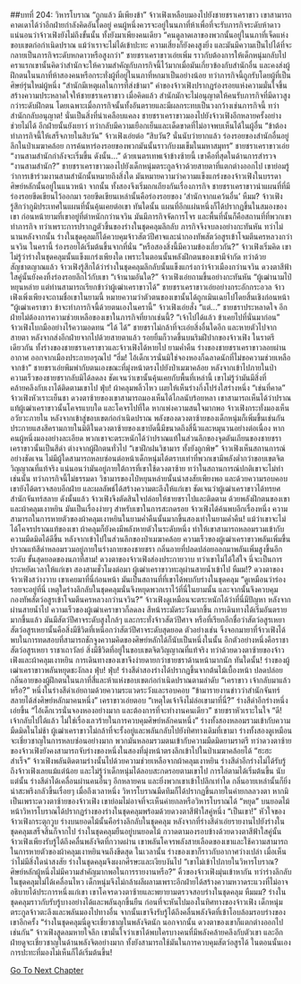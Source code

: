##บทที่ 204: วิหารโบราณ
“ถูกแล้ว มีเพียงข้า”
จ้าวเฟิงเหลือบมองไปยังชายชราเคราขาว เขาสามารถคาดเดาได้ว่าอีกฝ่ายกำลังคิดอันใดอยู่ คนผู้หนึ่งควรจะอยู่ในนภาที่ห้าเพื่อที่จะรับภารกิจระดับห้าดาว
แน่นอนว่าจ้าวเฟิงยังไม่ถึงขั้นนั้น ทั้งยังมาเพียงคนเดียว
“คนดูลาดเลาของพวกนั้นอยู่ในนภาที่เจ็ดแห่งขอบเขตก่อกำเนิดปราณ แม้ว่าเราจะไม่ได้เข้าปะทะ ความเสี่ยงก็ยังคงสูงยิ่ง และมันมีความเป็นไปได้ที่จะกลายเป็นภารกิจระดับหกดาวหรือสูงกว่า” ชายชราเคราขาวเอ่ยเพิ่ม ราวกับต้องการให้เด็กหนุ่มกลับไป
คราแรกเขานั้นคิดว่าสำนักจะให้ความสำคัญกับภารกิจนี้ไว้มากเมื่อมันเกี่ยวข้องกับสำนักอื่น และคงส่งผู้ฝึกตนในนภาที่ห้าสองคนหรือกระทั่งผู้ที่อยู่ในนภาที่หกมาเป็นอย่างน้อย
ทว่าภารกิจนี้ถูกรับโดยผู้ที่เป็นศิษย์รุ่นใหม่ผู้หนึ่ง
“สำนักมีเหตุผลในการที่ส่งข้ามา”
คำของจ้าวเฟิงปรากฏร่องรอยแห่งความมั่นใจขึ้น สร้างความประหลาดใจให้ชายชราเคราขาว เมื่อคิดแล้ว สำนักมักจะไม่อนุญาตให้คนรับภารกิจที่มีดาวสูงกว่าระดับฝึกตน โดยเฉพาะเมื่อภารกิจนั้นทั้งอันตรายและมีผลกระทบเป็นวงกว้างเช่นภารกิจนี้
ทว่าสำนักกลับอนุญาต! นั่นเป็นสิ่งที่น่าเคลือบแคลง
ชายชราเคราขาวมองไปยังจ้าวเฟิงอีกหลายครั้งอย่างช่วยไม่ได้ อีกฝ่ายนั้นยังเยาว์ ทว่ากลับมีความเยือกเย็นและเด็ดขาดที่ไม่อาจพบเห็นได้ในผู้อื่น
“ข้าต้องทำภารกิจนี้ให้เสร็จภายในสิบวัน” จ้าวเฟิงเอ่ยต่อ
“สิบวัน? นั่นนับว่ายากแล้ว ร่องรอยของสำนักอื่นอยู่ลึกในป่าเมฆาคล้อย การค้นหาร่องรอยของพวกมันนั้นราวกับงมเข็มในมหาสมุทร” ชายชราเคราขาวเอ่ย
“งานสามสำนักกำลังจะเริ่มขึ้น ดังนั้น...”
ด้วยเนตรเทพเจ้าข้างซ้ายนี้ เขาคือที่สุดในด้านการสำรวจ
“งานสามสำนัก?”
ชายชราเคราขาวมองไปยังเด็กหนุ่มตระกูลจ้าวด้วยสายตาที่แตกต่างออกไป เขาย่อมรู้ว่าการเข้าร่วมงานสามสำนักนั้นหมายถึงสิ่งใด
มันหมายความว่าความแข็งแกร่งของจ้าวเฟิงในบรรดาศิษย์หลักนั้นอยู่ในแนวหน้า
จากนั้น ทั้งสองจึงเริ่มถกเถียงกันเรื่องภารกิจ
ชายชราเคราขาวนำแผนที่ที่มีร่องรอยขีดเขียนไว้ออกมา รอยขีดเขียนเหล่านั้นคือร่องรอยของ ‘สำนักจากแคว้นอื่น’
หืมม?
จ้าวเฟิงรู้สึกว่าภูมิประเทศในแผนที่นั้นคุ้นเคยต่อเขา
ทันใดนั้น
แผนที่อีกแผ่นหนึ่งก็ได้ปรากฏขึ้นในสมองของเขา
ก่อนหน้ายามที่เขาอยู่ที่ตำหนักกว่านจวิน มันมีภารกิจจัดการโจร และพื้นที่นั้นก็คือสถานที่ที่พวกเขาทำภารกิจ ทว่าเพราะการปรากฏตัวขึ้นของร่างในชุดคลุมลึกลับ ภารกิจจึงจบลงอย่างกะทันหัน ทว่าไม่นานหลังจากนั้น ร่างในชุดคุลมก็ได้ควบคุมจ้าวสัตว์ปีศาจและนำกองทัพสัตว์อสูรเข้าโจมตีนครหลวงกว่านจวิน
ในครานี้
ร่องรอยได้เริ่มต้นขึ้นจากที่นั่น
“หรือสองสิ่งนี้มีความข้องเกี่ยวกัน?” จ้าวเฟิงเริ่มคิด
เขาไม่รู้ว่าร่างในชุดคลุมนั้นแข็งแกร่งเพียงใด เพราะในตอนนั้นพลังฝึกตนของเขามีจำกัด ทว่าด้วยสัญชาตญาณแล้ว จ้าวเฟิงรู้สึกได้ว่าร่างในชุดคลุมลึกลับนั้นแข็งแกร่งกว่าจ้าวเมืองกว่านจวิน
ดวงตาสีฟ้าใสคู่นั้นยังคงทิ้งร่องรอยลึกไว้กับเขา
“เจ้านามอันใด?” จ้าวเฟิงเอ่ยถามขึ้นอย่างกะทันหัน
“ผู้เฒ่านามไป๋หยุนหล่าย แต่ท่านสามารถเรียกข้าว่าผู้เฒ่าเคราขาวได้” ชายชราเคราขาวเอ่ยอย่างกระอักกระอวล
จ้าวเฟิงเพิ่งเพียงจะถามชื่อเขาในยามนี้ หมายความว่าตัวตนของเขานั้นได้ถูกเมินเฉยไปโดยสิ้นเชิงก่อนหน้า
“ผู้เฒ่าเคราขาว ข้าจะทำภารกิจนี้ด้วยตนเองในครานี้” จ้าวเฟิงเอ่ยสั่ง
“แต่...”
ชายชราประหลาดใจ อีกฝ่ายไม่ต้องการความช่วยเหลือของเขาในภารกิจที่ยากเช่นนี้?
“เจ้าไปได้แล้ว ข้าเคยไปที่นั่นมาก่อน”
จ้าวเฟิงโบกมืออย่างไร้ความอดทน
“ได้ ได้”
ชายชราไม่กล้าที่จะเอ่ยสิ่งอื่นใดอีก และหายตัวไปจากสายตา
หลังจากส่งอีกฝ่ายจากไปด้วยสายตาแล้ว รอยยิ้มก็วาดขึ้นบนริมฝีปากของจ้าวเฟิง
ในราตรีเดียวกัน
ทั้งร่างของชายชราเคราขาวและจ้าวเฟิงได้หายไป
ยามค่ำคืน
ร่างของชายชราเคราขาวลอยผ่านอากาศ ออกจากเมืองประกายอรุณไป
“ฮึ่ม! ไอ้เด็กเวรนั่นมิใช่จองหองก็ฉลาดนักที่ไม่ขอความช่วยเหลือจากข้า” ชายชราเอ่ยพึมพำกับตนเองขณะที่มุ่งหน้าตรงไปยังป่าเมฆาคล้อย
หลังจากเข้าไปภายในป่า ความเร็วของชายชรากลับมิได้ลดลง ชัดเจนว่าเขานั้นคุ้นเคยกับพื้นที่เหล่านี้
เขาไม่รู้ว่ามันมีสิ่งที่คล้ายคลึงกับเงาได้ติดตามเขาไป
ฟุ่บ!
ผ้าคลุมพลิ้วไหว เผยให้เห็นร่างกึ่งโปร่งใสร่างหนึ่ง
“เช่นที่คาด” จ้าวเฟิงหัวเราะเย็นชา
ดวงตาซ้ายของเขาสามารถมองเห็นได้ไกลนับร้อยหลา เขาสามารถเห็นได้ว่าปราณแท้ผู้เฒ่าเคราขาวนั้นโคจรแบบใด และโคจรไปที่ใด
หากเพ่งความสนใจมากพอ จ้าวเฟิงกระทั่งมองเห็นอวัยวะภายใน หลังจากเข้าสู่ขอบเขตก่อกำเนิดปราณ พลังของดวงตาซ้ายของเด็กหนุ่มก็เพิ่มขึ้นเช่นกัน
ประกายแสงสีครามภายในมิติในดวงตาซ้ายของเขาบัดนี้มีขนาดถึงสี่นิ้วและหมุนวนอย่างต่อเนื่อง หากคนผู้หนึ่งมองอย่างละเอียด พวกเขาจะตระหนักได้ว่าปราณแท้ในส่วนลึกของจุดตันเถียนของชายชราเคราขาวนั้นเป็นสีดำ ต่างจากผู้ฝึกตนทั่วไป
“เขาฝึกฝนวิชามาร ทั้งยังถูกพิษ” จ้าวเฟิงเห็นสถานการณ์อย่างชัดเจน
ไม่มีผู้ใดสามารถหลบซ่อนต่อหน้าเด็กหนุ่มได้ตราบเท่าที่พวกเขามีพลังต่ำกว่าขอบเขตจิตวิญญาณที่แท้จริง แน่นอนว่ามันอยู่ภายใต้การที่เขาใช้ดวงตาซ้าย ทว่าในสถานการณ์ปกติเขาจะไม่ทำเช่นนั้น
ทว่าภารกิจนี้ไม่ธรรมดา วิชามารของไป๋หยุนหล่ายนั้นน่าสงสัยเพียงพอ และด้วยความรอบคอบ เขายังได้ตรวจสอบอีกฝ่าย และผลลัพธ์ได้สร้างความตะลึงให้แก่เขา ชัดเจนว่าผู้เฒ่าเคราขาวได้ทรยศสำนักจันทร์สลาย
ดังนั้นแล้ว จ้าวเฟิงจึงตัดสินใจปล่อยให้ชายชราไปและติดตาม ด้วยพลังฝึกตนของเขาและผ้าคลุมเงาหยิน มันเป็นเรื่องง่ายๆ สำหรับเขาในการสะกดรอย
จ้าวเฟิงได้ค้นพบอีกเรื่องหนึ่ง ความสามารถในการหายตัวของผ้าคลุมเงาหยินในยามค่ำคืนนั้นมากขึ้นสองเท่าในยามค่ำคืน!
แม้ว่าเขาจะไม่ได้โคจรปราณแท้ของเขา ผ้าคลุมก็ยังคงมีพลังหายตัวในระดับหนึ่ง ทำให้เขาสามารถหลอมรวมเข้ากับความมืดมิดได้ดีขึ้น
หลังจากเข้าไปในส่วนลึกของป่าเมฆาคล้อย ความเร็วของผู้เฒ่าเคราขาวพลันเพิ่มขึ้น
ปราณแท้สีดำหลอมรวมอยู่ภายในร่างกายของชายชรา กลิ่นอายที่ปลดปล่อยออกมาพลันเพิ่มสูงขึ้นอีกระดับ
ขั้นสุดยอดของนภาที่สาม!
ดวงตาของจ้าวเฟิงส่องประกายวาบ ทว่าเขาไม่ได้ใส่ใจ นี่จะเป็นการประหยัดเวลาให้แก่เขา
สองสามชั่วโมงต่อมา
ผู้เฒ่าเคราขาวทะลุผ่านสายน้ำเข้าไป
หืมม!?
ดวงตาของจ้าวเฟิงสว่างวาบ เขาเคยมาที่นี่ก่อนหน้า มันเป็นสถานที่ที่เขาได้พบกับร่างในชุดคลุม
“ดูเหมือนว่าร่องรอยจะอยู่ที่นี่ เหตุใดร่างลึกลับในชุดคลุมนั่นจึงหยุดพวกเราไว้ที่นี่ในยามนั้น และจากนั้นจึงควบคุมกองทัพสัตว์อสูรเข้าโจมตีนครหลวงกว่านจวิน?”
จ้าวเฟิงดูเหมือนจะตระหนักได้ว่าที่นี่มีปัญหา
หลังจากผ่านสายน้ำไป ความเร็วของผู้เฒ่าเคราขาวก็ลดลง สีหน้าระมัดระวังมากขึ้น การเดินทางได้เริ่มอันตรายมากขึ้นแล้ว
มันมีสัตว์ปีศาจระดับสูงใกล้ๆ และกระทั่งจ้าวสัตว์ปีศาจ หรือที่เรียกอีกชื่อว่าสัตว์อสูรเหยา
สัตว์อสูรเหยานั้นคือสิ่งมีชีวิตที่เหนือกว่าสัตว์ปีศาจระดับสุดยอด ตัวอย่างเช่น จิ้งจอกมายาที่จ้าวเฟิงได้พบในการทดสอบที่สามารถชักจูงความคิดของศิษย์หลักได้ก็นับเป็นหนึ่งในนั้น อีกตัวอย่างหนึ่งคือราชาสัตว์อสูรเหยา ราชาเถาวัลย์ สิ่งมีชีวิตที่อยู่ในขอบเขตจิตวิญญาณที่แท้จริง
ทว่าด้วยดวงตาซ้ายของจ้าวเฟิงและผ้าคลุมเงาหยิน การเดินทางของเขาจึงง่ายดายกว่าชายชราด้านหน้ามากนัก
ทันใดนั้น!
ร่างของผู้เฒ่าเคราขาวพลันหยุดชะงักลง
ฟุ่บ! ฟุ่บ!
ร่างสีดำสองร่างได้ปรากฏขึ้นจากต้นไม้เบื้องหน้า ปลดปล่อยกลิ่นอายของผู้ฝึกตนในนภาที่สี่และห้าแห่งขอบเขตก่อกำเนิดปราณตามลำดับ
“เคราขาว เจ้ากลับมาแล้วหรือ?” หนึ่งในร่างสีดำเอ่ยถามด้วยความระแวดระวังและรอบคอบ
“ข้ามารายงานข่าวว่าสำนักจันทร์สลายได้ส่งศิษย์หลักมาคนหนึ่ง” เคราขาวเอ่ยตอบ
“เหตุใดเจ้าจึงไม่ล่อเขามาที่นี่?” ร่างสีดำอีกร่างหนึ่งเอ่ยขึ้น
“ไอ้เด็กเวรนั่นจองหองอย่างมาก และต้องการที่จะทำงานคนเดียว” ชายชราหัวเราะในใจ
“ดี! เจ้ากลับไปได้แล้ว ไม่ใช่เรื่องเลวร้ายในการควบคุมศิษย์หลักคนหนึ่ง”
ร่างทั้งสองหลอมรวมเข้ากับความมืดมิดในไม่ช้า
ผู้เฒ่าเคราขาวไม่กล้าที่จะรั้งอยู่และพลันกลับไปยังทิศทางเดิมที่เขามา
ร่างทั้งสองดูเหมือนจะเชี่ยวชาญในการหลบซ่อนอย่างมาก พวกมันหลอมรวมตนเข้ากับความมืดมิดยามราตรี ทว่าดวงตาซ้ายของจ้าวเฟิงยังคงสามารถจับร่างของหนึ่งในสองที่มุ่งหน้าตรงลึกเข้าไปในป่าเมฆาคล้อยได้
“ฮะฮะ สำเร็จ”
จ้าวเฟิงพลันติดตามร่างนั้นไปด้วยความช่วยเหลือจากผ้าคลุมเงาหยิน ร่างสีดำอีกร่างไม่ได้รับรู้ถึงจ้าวเฟิงเลยแม้แต่น้อย และไม่รู้ว่าเด็กหนุ่มได้ลอบสะกดรอยตามเขาไป
การไล่ตามได้เริ่มต้นขึ้น
นับแต่นั้น ร่างสีดำได้เคลื่อนผ่านคนอื่นๆ อีกหลายคน และยิ่งพวกเขาเข้าไปลึกเท่าใด กลิ่นอายเหล่านั้นก็ยิ่งน่าสะพรึงกลัวขึ้นเรื่อยๆ
เมื่อถึงเวลาหนึ่ง
วิหารโบราณมืดทึมก็ได้ปรากฏขึ้นภายในค่ายกลลวงตา
หากมิเป็นเพราะดวงตาซ้ายของจ้าวเฟิง เขาย่อมไม่อาจที่จะเห็นค่ายกลหรือวิหารโบราณได้
“หยุด”
บนยอดไม้หน้าวิหารโบราณได้ปรากฏร่างของร่างในชุดคลุมพร้อมด้วยดวงตาสีฟ้าใสคู่หนึ่ง
“เป็นเขา!”
หัวใจของจ้าวเฟิงกระตุกวูบ
ร่างบนยอดไม้นั้นคือร่างลึกลับในชุดคลุม หลังจากที่ร่างสีดำเอ่ยรายงานไปยังร่างในชุดคลุมเสร็จสิ้นก็จากไป
ร่างในชุดคลุมยืนอยู่บนยอดไม้ กวาดตามองรอบข้างด้วยดวงตาสีฟ้าใสคู่นั้น
จ้าวเฟิงเพียงรับรู้ได้ถึงคลื่นพลังจิตที่กวาดผ่าน เขาพลันโคจรพลังสายเลือดของเขาและใช้ความสามารถในการหายตัวของผ้าคลุมเงาหยินจนถึงขีดสุด
ในเวลานั้น ร่างของเขาก็ราวกับอากาศว่างเปล่า
เมื่อเห็นว่าไม่มีสิ่งใดน่าสงสัย ร่างในชุดคลุมจึงผงกศีรษะและเงียบงันไป
“เขาไม่เข้าไปภายในวิหารโบราณ? ศิษย์หลักผู้หนึ่งไม่มีความสำคัญมากพอในการรายงานหรือ?”
คิ้วของจ้าวเฟิงมุ่นเข้าหากัน ทว่าร่างลึกลับในชุดคลุมไม่ได้เคลื่อนไหว เด็กหนุ่มจึงไม่กล้าผลีผลามเพราะอีกฝ่ายได้สร้างความหวาดระแวงที่ไม่อาจอธิบายได้ประการหนึ่งแก่เขา
เขาโคจรดวงตาซ้ายและพยายามตรวจสอบร่างในชุดคลุม
หืมมม?
ร่างในชุดคลุมราวกับรับรู้บางอย่างได้และพลันลุกขึ้นยืน ก่อนที่จะหันไปมองในทิศทางของจ้าวเฟิง เด็กหนุ่มตระกูลจ้าวตะลึงและพลันมองไปทางอื่น จากนั้นเขาจึงรับรู้ได้ถึงคลื่นพลังจิตที่เข้าโอบล้อมรอบร่างของเขาอีกครั้ง
“ร่างในชุดคลุมนี่ดูจะเชี่ยวชาญในพลังจิตนัก นอกจากนั้น ดวงตาของเขาก็แตกต่างออกไปเช่นกัน” จ้าวเฟิงสูดลมหายใจลึก
เขามั่นใจว่าเขาได้พบใครบางคนที่มีพลังคล้ายคลึงกับตัวเขา และอีกฝ่ายดูจะเชี่ยวชาญในด้านพลังจิตอย่างมาก ทั้งยังสามารถใช้มันในการควบคุมสัตว์อสูรได้
ในตอนนั้นเอง การปะทะที่มองไม่เห็นก็ได้เริ่มต้นขึ้น!


[Go To Next Chapter]( ./21.md)
